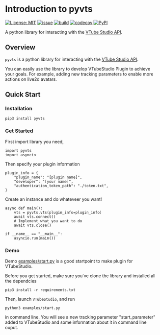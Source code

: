 # Introduction to pyvts
[![License: MIT](https://img.shields.io/github/license/Genteki/pyvts?style=flat-square)](https://opensource.org/licenses/MIT) [![issue](https://img.shields.io/github/issues/genteki/pyvts?style=flat-square)](https://github.com/Genteki/pyvts/issues) [![build](https://img.shields.io/circleci/build/github/Genteki/pyvts?style=flat-square)](https://circleci.com/gh/Genteki/pyvts)
[![codecov](https://img.shields.io/codecov/c/github/genteki/pyvts?color=informational&style=flat-square)](https://codecov.io/gh/Genteki/pyvts)
[![PyPI](https://img.shields.io/pypi/v/pyvts?style=flat-square)](https://pypi.org/project/pyvts/)

A python library for interacting with the [VTube Studio API](https://github.com/DenchiSoft/VTubeStudio).

## Overview
`pyvts` is a python library for interacting with the [VTube Studio API](https://github.com/DenchiSoft/VTubeStudio).

You can easily use the library to develop VTubeStudio Plugin to achieve your goals. For example, adding new tracking parameters to enable more actions on live2d avatars.

## Quick Start

### Installation

```
pip3 install pyvts 
```

### Get Started

First import library you need,
```
import pyvts
import asyncio
```

Then specify your plugin information
```
plugin_info = {
    "plugin_name": "[plugin name]",
    "developer": "[your name]",
    "authentication_token_path": "./token.txt",
}
```
Create an instance and do whateveer you want!
```
async def main():
    vts = pyvts.vts(plugin_info=plugin_info)
    await vts.connect()
    # Implement what you want to do
    await vts.close()

if __name__ == "__main__":
    asyncio.run(main())
```


### Demo

Demo [examples/start.py](https://github.com/Genteki/pyvts/blob/main/examples/start.py) is a good startpoint to make plugin for VTubeStudio. 

Before you get started, make sure you've clone the library and installed all the dependcies

```
pip3 install -r requirements.txt 
```

Then, launch `VTubeStudio`, and run

``` 
python3 examples/start.py 
```

in command line. You will see a new tracking parameter "start_parameter" added to VTubeStudio and some information about it in command line ouput.